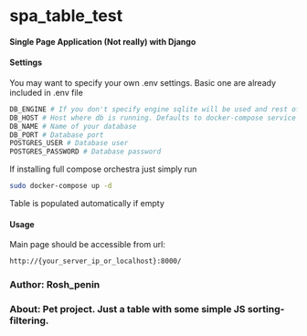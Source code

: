 # spa_table_test
#### Single Page Application (Not really) with Django

#### Settings
You may want to specify your own .env settings. Basic one are already included in .env file
```sh
DB_ENGINE # If you don't specify engine sqlite will be used and rest of the database related settings ignored.
DB_HOST # Host where db is running. Defaults to docker-compose service name
DB_NAME # Name of your database
DB_PORT # Database port
POSTGRES_USER # Database user
POSTGRES_PASSWORD # Database password
```
If installing full compose orchestra just simply run
```sh
sudo docker-compose up -d
```
Table is populated automatically if empty
#### Usage
Main page should be accessible from url:
```sh
http://{your_server_ip_or_localhost}:8000/
```
### Author: Rosh_penin
### About: Pet project. Just a table with some simple JS sorting-filtering.
